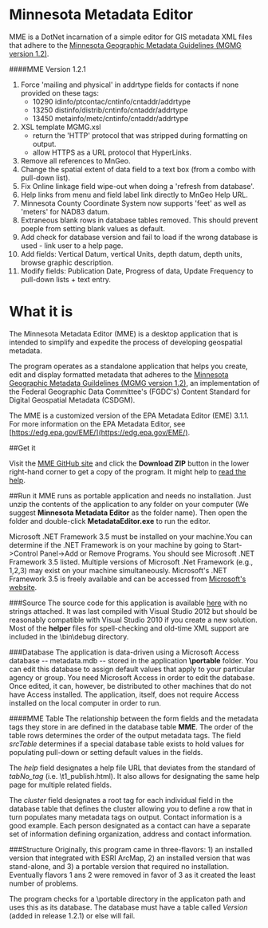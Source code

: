 Minnesota Metadata Editor
==========

MME is a DotNet incarnation of a simple editor for GIS metadata XML files that adhere to the [Minnesota Geographic Metadata Guidelines (MGMG version 1.2)](http://www.mngeo.state.mn.us/committee/standards/mgmg/metadata.htm). 

####MME Version
    1.2.1

1. Force 'mailing and physical' in addrtype fields for contacts if none provided on these tags:
    * 10290 idinfo/ptcontac/cntinfo/cntaddr/addrtype
    * 13250 distinfo/distrib/cntinfo/cntaddr/addrtype
    * 13450 metainfo/metc/cntinfo/cntaddr/addrtype
2. XSL template MGMG.xsl
   * return the 'HTTP' protocol that was stripped during formatting on output.
   * allow HTTPS as a URL protocol that HyperLinks.
3. Remove all references to MnGeo.
4. Change the spatial extent of data field to a text box (from a combo with pull-down list).
5. Fix Online linkage field wipe-out when doing a 'refresh from database'.
6. Help links from menu and field label link directly to MnGeo Help URL.
7. Minnesota County Coordinate System now supports 'feet' as well as 'meters' for NAD83 datum.
8. Extraneous blank rows in database tables removed. This should prevent poeple from setting blank values as default.
9. Add check for database version and fail to load if the wrong database is used - link user to a help page.
10. Add fields: Vertical Datum, vertical Units, depth datum, depth units, browse graphic description.
11. Modify fields: Publication Date, Progress of data, Update Frequency to pull-down lists + text entry.   

What it is
==========
The Minnesota Metadata Editor (MME) is a desktop application that is intended to simplify and expedite the process of developing geospatial metadata.  

The program operates as a standalone application that helps you create, edit and display formatted metadata that adheres to the [Minnesota Geographic Metadata Guildelines (MGMG version 1.2)](http://www.mngeo.state.mn.us/committee/standards/mgmg/metadata.htm), an implementation of the Federal Geographic Data Committee's (FGDC's) Content Standard for Digital Geospatial Metadata (CSDGM).  

The MME is a customized version of the EPA Metadata Editor (EME) 3.1.1.  For more information on the EPA Metadata Editor, see [https://edg.epa.gov/EME/](https://edg.epa.gov/EME/). 

##Get it

Visit the [MME GitHub site](https://github.com/MetropolitanCouncil/MME) and click the **Download ZIP** button in the lower right-hand corner to get a copy of the program. It might help to [read the help](http://www.mngeo.state.mn.us/chouse/mme/help).

##Run it
MME runs as portable application and needs no installation. Just unzip the contents of the application to any folder on your computer (We suggest **Minnesota Metadata Editor** as the folder name). Then open the folder and double-click **MetadataEditor.exe** to run the editor. 

Microsoft .NET Framework 3.5 must be installed on your machine.You can determine if the .NET Framework is on your machine by going to Start->Control Panel->Add or Remove Programs. 
You should see Microsoft .NET Framework 3.5 listed.  Multiple versions of Microsoft .Net Framework (e.g., 1,2,3) may exist on your machine simultaneously. Microsoft's .NET Framework 3.5 is freely available and can be accessed from [Microsoft's website](http://www.microsoft.com/download/en/details.aspx?displaylang=en&id=21).

###Source
The source code for this application is available [here](https://github.com/MetropolitanCouncil/MME-source) with no strings attached. It was last compiled with Visual Studio 2012 but should be reasonably compatible with Visual Studio 2010 if you create a new solution. Most of the **helper** files for spell-checking and old-time XML support are included in the \bin\debug directory.

###Database
The application is data-driven using a Microsoft Access database -- metadata.mdb -- stored in the application **\portable** folder. You can edit this database to assign default values that apply to your particular agency or group. You need Microsoft Access in order to edit the database. Once edited, it can, however, be distributed to other machines that do not have Access installed. The application, itself, does not require Access installed on the local computer in order to run.

####MME Table
The relationship between the form fields and the metadata tags they store in are defined in the database table **MME**. The order of the table rows determines the order of the output metadata tags. The field *srcTable* determines if a special database table exists to hold values for populating pull-down or setting default values in the fields.

The *help* field designates a help file URL that deviates from the standard of *tabNo_tag* (i.e. \t1_publish.html). It also allows for designating the same help page for multiple related fields. 

The *cluster* field designates a root tag for each individual field in the database table that defines the cluster allowing you to define a row that in turn populates many metadata tags on output. Contact information is a good example. Each person designated as a contact can have a separate set of information defining organization, address and contact information.

###Structure
Originally, this program came in three-flavors: 1) an installed version that integrated with ESRI ArcMap, 2) an installed version that was stand-alone, and 3) a portable version that required no installation. Eventually flavors 1 ans 2 were removed in favor of 3 as it created the least number of problems. 

The program checks for a \portable directory in the applicaton path and uses this as its database. The database must have a table called *Version* (added in release 1.2.1) or else will fail.


